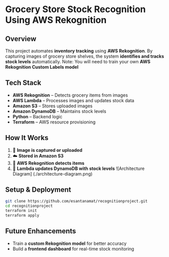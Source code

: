 ﻿# Grocery Store Stock Recognition Using AWS Rekognition

## Overview

This project automates **inventory tracking** using **AWS Rekognition**. By capturing images of grocery store shelves, the system **identifies and tracks stock levels** automatically.
Note: You will need to train your own **AWS Rekognition Custom Labels model**

## Tech Stack

- **AWS Rekognition** – Detects grocery items from images
- **AWS Lambda** – Processes images and updates stock data
- **Amazon S3** – Stores uploaded images
- **Amazon DynamoDB** – Maintains stock levels
- **Python** – Backend logic
- **Terraform** – AWS resource provisioning

## How It Works

1. 📸 **Image is captured or uploaded**
2. ☁️ **Stored in Amazon S3**
3. 🧠 **AWS Rekognition detects items**
4. 🔄 **Lambda updates DynamoDB with stock levels**
![Architecture Diagram] (./architecture-diagram.png)

## Setup & Deployment

```sh
git clone https://github.com/esantanamat/recognitionproject.git
cd recognitionproject
terraform init
terraform apply

```

## Future Enhancements

- Train a **custom Rekognition model** for better accuracy
- Build a **frontend dashboard** for real-time stock monitoring

